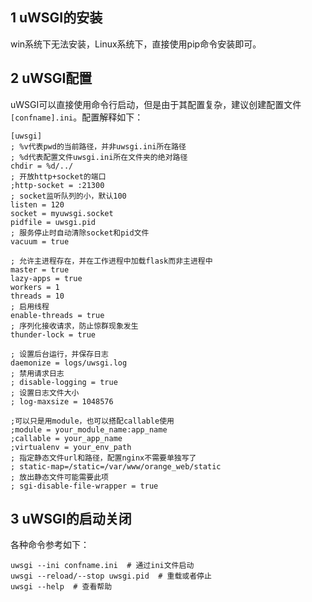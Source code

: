 ## 1 uWSGI的安装

win系统下无法安装，Linux系统下，直接使用pip命令安装即可。

## 2 uWSGI配置

uWSGI可以直接使用命令行启动，但是由于其配置复杂，建议创建配置文件`[confname].ini`。配置解释如下：

```shell
[uwsgi]
; %v代表pwd的当前路径，并非uwsgi.ini所在路径
; %d代表配置文件uwsgi.ini所在文件夹的绝对路径
chdir = %d/../
; 开放http+socket的端口
;http-socket = :21300
; socket监听队列的小，默认100
listen = 120
socket = myuwsgi.socket
pidfile = uwsgi.pid
; 服务停止时自动清除socket和pid文件
vacuum = true

; 允许主进程存在，并在工作进程中加载flask而非主进程中
master = true
lazy-apps = true
workers = 1
threads = 10
; 启用线程
enable-threads = true
; 序列化接收请求，防止惊群现象发生
thunder-lock = true

; 设置后台运行，并保存日志
daemonize = logs/uwsgi.log
; 禁用请求日志
; disable-logging = true
; 设置日志文件大小
; log-maxsize = 1048576

;可以只是用module，也可以搭配callable使用
;module = your_module_name:app_name
;callable = your_app_name
;virtualenv = your_env_path
; 指定静态文件url和路径，配置nginx不需要单独写了
; static-map=/static=/var/www/orange_web/static
; 放出静态文件可能需要此项
; sgi-disable-file-wrapper = true
```

## 3 uWSGI的启动关闭

各种命令参考如下：

```shell
uwsgi --ini confname.ini  # 通过ini文件启动
uwsgi --reload/--stop uwsgi.pid  # 重载或者停止
uwsgi --help  # 查看帮助
```



